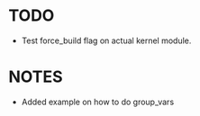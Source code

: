 # TODO
- Test force_build flag on actual kernel module.

# NOTES
- Added example on how to do group_vars
